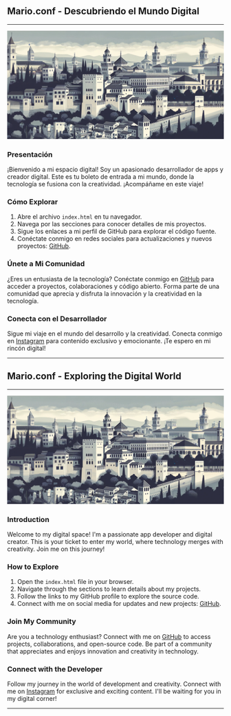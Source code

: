 ## Mario.conf - Descubriendo el Mundo Digital

---

![Mario.conf](/src/wallpaper.png)

### Presentación

¡Bienvenido a mi espacio digital! Soy un apasionado desarrollador de apps y creador digital. Este es tu boleto de entrada a mi mundo, donde la tecnología se fusiona con la creatividad. ¡Acompáñame en este viaje!

### Cómo Explorar

1. Abre el archivo `index.html` en tu navegador.
2. Navega por las secciones para conocer detalles de mis proyectos.
3. Sigue los enlaces a mi perfil de GitHub para explorar el código fuente.
4. Conéctate conmigo en redes sociales para actualizaciones y nuevos proyectos: [GitHub](https://github.com/Mario-conf).

### Únete a Mi Comunidad

¿Eres un entusiasta de la tecnología? Conéctate conmigo en [GitHub](https://github.com/Mario-conf) para acceder a proyectos, colaboraciones y código abierto. Forma parte de una comunidad que aprecia y disfruta la innovación y la creatividad en la tecnología.

### Conecta con el Desarrollador

Sigue mi viaje en el mundo del desarrollo y la creatividad. Conecta conmigo en [Instagram](https://www.instagram.com/_mario.conf) para contenido exclusivo y emocionante. ¡Te espero en mi rincón digital!

---

## Mario.conf - Exploring the Digital World

---

![Mario.conf](/src/wallpaper.png)

### Introduction

Welcome to my digital space! I'm a passionate app developer and digital creator. This is your ticket to enter my world, where technology merges with creativity. Join me on this journey!

### How to Explore

1. Open the `index.html` file in your browser.
2. Navigate through the sections to learn details about my projects.
3. Follow the links to my GitHub profile to explore the source code.
4. Connect with me on social media for updates and new projects: [GitHub](https://github.com/Mario-conf).

### Join My Community

Are you a technology enthusiast? Connect with me on [GitHub](https://github.com/Mario-conf) to access projects, collaborations, and open-source code. Be part of a community that appreciates and enjoys innovation and creativity in technology.

### Connect with the Developer

Follow my journey in the world of development and creativity. Connect with me on [Instagram](https://www.instagram.com/_mario.conf) for exclusive and exciting content. I'll be waiting for you in my digital corner!

---
